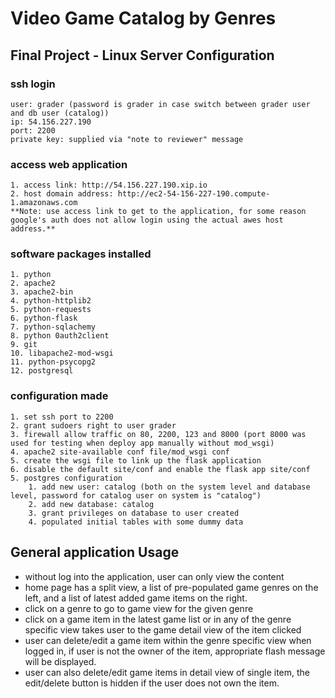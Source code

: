 # Video Game Catalog by Genres

## Final Project - Linux Server Configuration

### ssh login
    user: grader (password is grader in case switch between grader user and db user (catalog))
    ip: 54.156.227.190
    port: 2200
    private key: supplied via "note to reviewer" message

### access web application
    1. access link: http://54.156.227.190.xip.io
    2. host domain address: http://ec2-54-156-227-190.compute-1.amazonaws.com
    **Note: use access link to get to the application, for some reason google's auth does not allow login using the actual awes host address.**

### software packages installed
    1. python
    2. apache2
    3. apache2-bin
    4. python-httplib2
    5. python-requests
    6. python-flask
    7. python-sqlachemy
    8. python 0auth2client
    9. git
    10. libapache2-mod-wsgi
    11. python-psycopg2
    12. postgresql

### configuration made
    1. set ssh port to 2200
    2. grant sudoers right to user grader
    3. firewall allow traffic on 80, 2200, 123 and 8000 (port 8000 was used for testing when deploy app manually without mod_wsgi)
    4. apache2 site-available conf file/mod_wsgi conf
    5. create the wsgi file to link up the flask application
    6. disable the default site/conf and enable the flask app site/conf
    5. postgres configuration
        1. add new user: catalog (both on the system level and database level, password for catalog user on system is "catalog")
        2. add new database: catalog
        3. grant privileges on database to user created
        4. populated initial tables with some dummy data


## General application Usage

* without log into the application, user can only view the content
* home page has a split view, a list of pre-populated game genres on the left, and a list of latest added game items on the right.
* click on a genre to go to game view for the given genre
* click on a game item in the latest game list or in any of the genre specific view takes user to the game detail view of the item clicked
* user can delete/edit a game item within the genre specific view when logged in, if user is not the owner of the item, appropriate flash message will be displayed.
* user can also delete/edit game items in detail view of single item, the edit/delete button is hidden if the user does not own the item.

